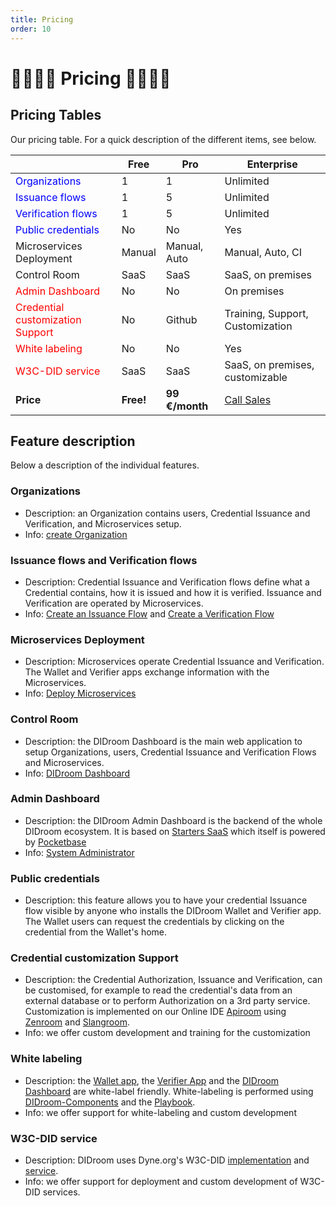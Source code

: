 ```yaml
---
title: Pricing
order: 10
---
```


# 🫱🏽‍🫲🏿 Pricing 🫱🏾‍🫲🏼
 
## Pricing Tables

Our pricing table. For a quick description of the different items, see below. 

|                         										| **Free**        | **Pro**       |        **Enterprise** |  
|--|--|--|--|
|<span style="color:blue">Organizations</span>    				|  		 1          |      1       	| Unlimited             |
|<span style="color:blue">Issuance flows</span>					|  		 1          |      5       	| Unlimited             |
|<span style="color:blue">Verification flows</span>				|  		 1          |      5       	| Unlimited             |
|<span style="color:blue">Public credentials</span>				|  		No          |      No      	|  	Yes                 |
|Microservices Deployment 										|  Manual         	| Manual, Auto  | Manual, Auto, CI      |
|Control Room             										|  SaaS           	| SaaS          | SaaS, on premises     |
|<span style="color:red">Admin Dashboard</span> 				|  No             	| No            | On premises           |
|<span style="color:red">Credential customization Support</span> |    No   			|     Github  	| Training, Support, Customization |
|<span style="color:red">White labeling</span>					|  No	            |     No        | Yes  	                    |
|<span style="color:red">W3C-DID service</span> 				|  SaaS	          	|     SaaS      | SaaS, on premises, customizable     |
|**Price**                										| **Free!**       	| **99 €/month**|  [Call Sales](mailto:sales@forkbomb.eu)   |



## Feature description

Below a description of the individual features. 

### Organizations
- Description: an Organization contains users, Credential Issuance and Verification, and Microservices setup.  
- Info: [create Organization](../Orgadmin/create)

### Issuance flows and Verification flows
- Description: Credential Issuance and Verification flows define what a Credential contains, how it is issued and how it is verified. Issuance and Verification are operated by Microservices.  
- Info: [Create an Issuance Flow](../Orgadmin/issuance_flow) and [Create a Verification Flow](../Verifier/verification_flow) 

### Microservices Deployment 

- Description: Microservices operate Credential Issuance and Verification. The Wallet and Verifier apps exchange information with the Microservices. 
- Info: [Deploy Microservices](../Sysadmin/deploy_microservices) 

### Control Room
- Description: the DIDroom Dashboard is the main web application to setup Organizations, users, Credential Issuance and Verification Flows and Microservices.
- Info: [DIDroom Dashboard](../Orgadmin/index) 

### Admin Dashboard
- Description: the DIDroom Admin Dashboard is the backend of the whole DIDroom ecosystem. It is based on [Starters SaaS](https://github.com/dyne/starters) which itself is powered by [Pocketbase](https://github.com/pocketbase/pocketbase)
- Info: [System Administrator](../Sysadmin/)

### Public credentials      
- Description: this feature allows you to have your credential Issuance flow visible by anyone who installs the DIDroom Wallet and Verifier app. The Wallet users can request the credentials by clicking on the credential from the Wallet's home.

### Credential customization Support
- Description: the Credential Authorization, Issuance and Verification, can be customised, for example to read the credential's data from an external database or to perform Authorization on a 3rd party service. Customization is implemented on our Online IDE [Apiroom](https://apiroom.net/) using [Zenroom](https://dev.zenroom.org/) and [Slangroom](https://dyne.org/slangroom/).
- Info: we offer custom development and training for the customization 

### White labeling
- Description: the [Wallet app](https://github.com/forkbombEu/wallet), the [Verifier App](https://github.com/forkbombEu/verifier) and the [DIDroom Dashboard](https://github.com/ForkbombEu/signroom/tree/main/webapp) are white-label friendly. White-labeling is performed using [DIDroom-Components](https://github.com/ForkbombEu/didroom-components) and the [Playbook](https://forkbombeu.github.io/didroom-components/).  
- Info: we offer support for white-labeling and custom development  

### W3C-DID service
- Description: DIDroom uses Dyne.org's W3C-DID [implementation](https://github.com/dyne/w3c-did) and [service](https://explorer.did.dyne.org/).  
- Info: we offer support for deployment and custom development of W3C-DID services. 
